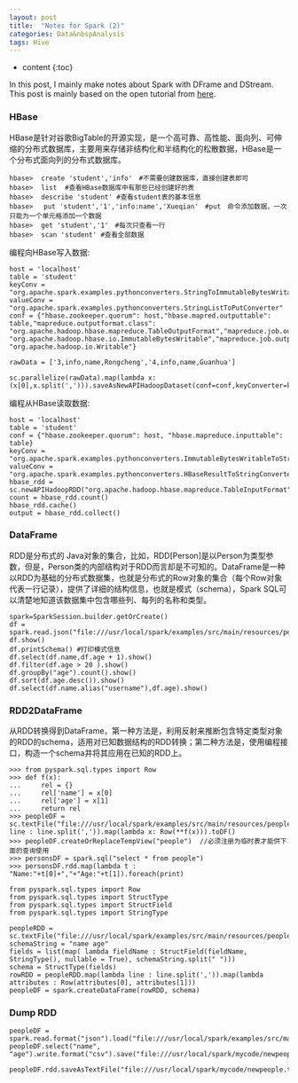 ```yaml
---
layout: post
title:  "Notes for Spark (2)"
categories: Data&nbspAnalysis
tags: Hive
--- 
```


* content
{:toc}

In this post, I mainly make notes about Spark with DFrame and DStream. This post is mainly based on the open tutorial from [here](http://dblab.xmu.edu.cn/blog/1709-2/).





### **HBase**

HBase是针对谷歌BigTable的开源实现，是一个高可靠、高性能、面向列、可伸缩的分布式数据库，主要用来存储非结构化和半结构化的松散数据，HBase是一个分布式面向列的分布式数据库。
```
hbase>  create 'student','info'　#不需要创建数据库，直接创建表即可
hbase>  list  #查看HBase数据库中有那些已经创建好的表
hbase>  describe 'student' #查看student表的基本信息
hbase> 　put 'student','1','info:name','Xueqian'　#put　命令添加数据，一次只能为一个单元格添加一个数据
hbase>  get 'student','1'　#每次只查看一行
hbase>  scan 'student' #查看全部数据
```
编程向HBase写入数据:
```
host = 'localhost'
table = 'student'
keyConv = "org.apache.spark.examples.pythonconverters.StringToImmutableBytesWritableConverter"
valueConv = "org.apache.spark.examples.pythonconverters.StringListToPutConverter"
conf = {"hbase.zookeeper.quorum": host,"hbase.mapred.outputtable": table,"mapreduce.outputformat.class": "org.apache.hadoop.hbase.mapreduce.TableOutputFormat","mapreduce.job.output.key.class": "org.apache.hadoop.hbase.io.ImmutableBytesWritable","mapreduce.job.output.value.class": "org.apache.hadoop.io.Writable"}
 
rawData = ['3,info,name,Rongcheng','4,info,name,Guanhua']

sc.parallelize(rawData).map(lambda x: (x[0],x.split(','))).saveAsNewAPIHadoopDataset(conf=conf,keyConverter=keyConv,valueConverter=valueConv)
```
编程从HBase读取数据:
```
host = 'localhost'
table = 'student'
conf = {"hbase.zookeeper.quorum": host, "hbase.mapreduce.inputtable": table}
keyConv = "org.apache.spark.examples.pythonconverters.ImmutableBytesWritableToStringConverter"
valueConv = "org.apache.spark.examples.pythonconverters.HBaseResultToStringConverter"
hbase_rdd = sc.newAPIHadoopRDD("org.apache.hadoop.hbase.mapreduce.TableInputFormat","org.apache.hadoop.hbase.io.ImmutableBytesWritable","org.apache.hadoop.hbase.client.Result",keyConverter=keyConv,valueConverter=valueConv,conf=conf)
count = hbase_rdd.count()
hbase_rdd.cache()
output = hbase_rdd.collect()
```

### **DataFrame**

RDD是分布式的 Java对象的集合，比如，RDD[Person]是以Person为类型参数，但是，Person类的内部结构对于RDD而言却是不可知的。DataFrame是一种以RDD为基础的分布式数据集，也就是分布式的Row对象的集合（每个Row对象代表一行记录），提供了详细的结构信息，也就是模式（schema），Spark SQL可以清楚地知道该数据集中包含哪些列、每列的名称和类型。
```
spark=SparkSession.builder.getOrCreate()
df = spark.read.json("file:///usr/local/spark/examples/src/main/resources/people.json")
df.show()
df.printSchema() #打印模式信息
df.select(df.name,df.age + 1).show()
df.filter(df.age > 20 ).show()
df.groupBy("age").count().show()
df.sort(df.age.desc()).show()
df.select(df.name.alias("username"),df.age).show()
```

### **RDD2DataFrame**

从RDD转换得到DataFrame，第一种方法是，利用反射来推断包含特定类型对象的RDD的schema，适用对已知数据结构的RDD转换；第二种方法是，使用编程接口，构造一个schema并将其应用在已知的RDD上。
```
>>> from pyspark.sql.types import Row
>>> def f(x):
...     rel = {}
...     rel['name'] = x[0]
...     rel['age'] = x[1]
...     return rel
>>> peopleDF = sc.textFile("file:///usr/local/spark/examples/src/main/resources/people.txt").map(lambda line : line.split(',')).map(lambda x: Row(**f(x))).toDF()
>>> peopleDF.createOrReplaceTempView("people")  //必须注册为临时表才能供下面的查询使用
>>> personsDF = spark.sql("select * from people")
>>> personsDF.rdd.map(lambda t : "Name:"+t[0]+","+"Age:"+t[1]).foreach(print)
```

```
from pyspark.sql.types import Row
from pyspark.sql.types import StructType
from pyspark.sql.types import StructField
from pyspark.sql.types import StringType

peopleRDD = sc.textFile("file:///usr/local/spark/examples/src/main/resources/people.txt")
schemaString = "name age"
fields = list(map( lambda fieldName : StructField(fieldName, StringType(), nullable = True), schemaString.split(" ")))
schema = StructType(fields)
rowRDD = peopleRDD.map(lambda line : line.split(',')).map(lambda attributes : Row(attributes[0], attributes[1]))
peopleDF = spark.createDataFrame(rowRDD, schema)
```
### **Dump RDD**

```
peopleDF = spark.read.format("json").load("file:///usr/local/spark/examples/src/main/resources/people.json")
peopleDF.select("name", "age").write.format("csv").save("file:///usr/local/spark/mycode/newpeople.csv")

peopleDF.rdd.saveAsTextFile("file:///usr/local/spark/mycode/newpeople.txt")
```
